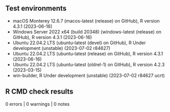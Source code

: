 ## Test environments
* macOS Monterey 12.6.7 (macos-latest (release) on GitHub), R version 4.3.1 (2023-06-16)
* Windows Server 2022 x64 (build 20348) (windows-latest (release) on GitHub), R version 4.3.1 (2023-06-16)
* Ubuntu 22.04.2 LTS (ubuntu-latest (devel) on GitHub), R Under development (unstable) (2023-07-02 r84627)
* Ubuntu 22.04.2 LTS (ubuntu-latest (release) on GitHub), R version 4.3.1 (2023-06-16)
* Ubuntu 22.04.2 LTS (ubuntu-latest (oldrel-1) on GitHub), R version 4.2.3 (2023-03-15)
* win-builder, R Under development (unstable) (2023-07-02 r84627 ucrt)

## R CMD check results
0 errors | 0 warnings | 0 notes
